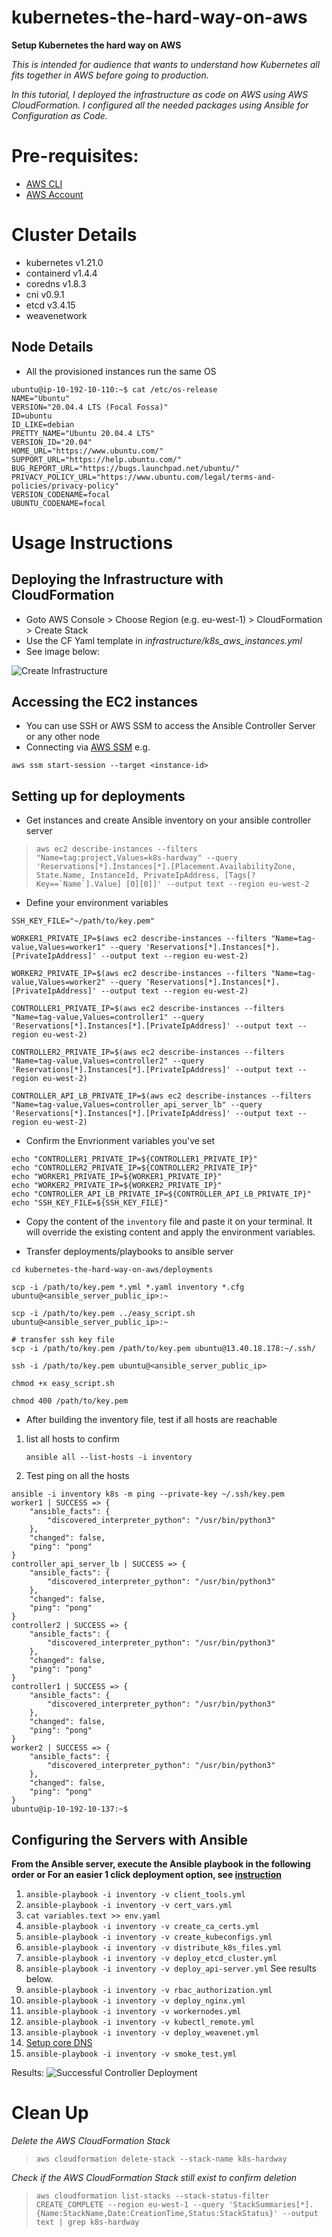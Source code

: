 # kubernetes-the-hard-way-on-aws
**Setup Kubernetes the hard way on AWS**

*This is intended for audience that wants to understand how Kubernetes all fits together in AWS before going to production.* 

*In this tutorial, I deployed the infrastructure as code on AWS using AWS CloudFormation. I configured all the needed packages using Ansible for Configuration as Code.*


# Pre-requisites:
- [AWS CLI](https://docs.aws.amazon.com/cli/latest/userguide/getting-started-install.html) 
- [AWS Account](https://aws.amazon.com/premiumsupport/knowledge-center/create-and-activate-aws-account/)

# Cluster Details
- kubernetes v1.21.0
- containerd v1.4.4
- coredns v1.8.3
- cni v0.9.1
- etcd v3.4.15
- weavenetwork 

## Node Details
- All the provisioned instances run the same OS

```
ubuntu@ip-10-192-10-110:~$ cat /etc/os-release 
NAME="Ubuntu"
VERSION="20.04.4 LTS (Focal Fossa)"
ID=ubuntu
ID_LIKE=debian
PRETTY_NAME="Ubuntu 20.04.4 LTS"
VERSION_ID="20.04"
HOME_URL="https://www.ubuntu.com/"
SUPPORT_URL="https://help.ubuntu.com/"
BUG_REPORT_URL="https://bugs.launchpad.net/ubuntu/"
PRIVACY_POLICY_URL="https://www.ubuntu.com/legal/terms-and-policies/privacy-policy"
VERSION_CODENAME=focal
UBUNTU_CODENAME=focal

```
# Usage Instructions


## Deploying the Infrastructure with CloudFormation

- Goto AWS Console > Choose Region (e.g. eu-west-1) > CloudFormation > Create Stack
- Use the CF Yaml template in *infrastructure/k8s_aws_instances.yml*
- See image below:

![Create Infrastructure](./images/CF-infrastructure.png) 

## Accessing the EC2 instances
- You can use SSH or AWS SSM to access the Ansible Controller Server or any other node
- Connecting via [AWS SSM](https://docs.aws.amazon.com/AWSEC2/latest/UserGuide/session-manager.html) e.g.

`aws ssm start-session --target <instance-id>`

## Setting up for deployments
- Get instances and create Ansible inventory on your ansible controller server

> ```aws ec2 describe-instances --filters "Name=tag:project,Values=k8s-hardway" --query 'Reservations[*].Instances[*].[Placement.AvailabilityZone, State.Name, InstanceId, PrivateIpAddress, [Tags[?Key==`Name`].Value] [0][0]]' --output text --region eu-west-2```


- Define your environment variables

```
SSH_KEY_FILE="~/path/to/key.pem"

WORKER1_PRIVATE_IP=$(aws ec2 describe-instances --filters "Name=tag-value,Values=worker1" --query 'Reservations[*].Instances[*].[PrivateIpAddress]' --output text --region eu-west-2)    

WORKER2_PRIVATE_IP=$(aws ec2 describe-instances --filters "Name=tag-value,Values=worker2" --query 'Reservations[*].Instances[*].[PrivateIpAddress]' --output text --region eu-west-2)    

CONTROLLER1_PRIVATE_IP=$(aws ec2 describe-instances --filters "Name=tag-value,Values=controller1" --query 'Reservations[*].Instances[*].[PrivateIpAddress]' --output text --region eu-west-2)    

CONTROLLER2_PRIVATE_IP=$(aws ec2 describe-instances --filters "Name=tag-value,Values=controller2" --query 'Reservations[*].Instances[*].[PrivateIpAddress]' --output text --region eu-west-2)

CONTROLLER_API_LB_PRIVATE_IP=$(aws ec2 describe-instances --filters "Name=tag-value,Values=controller_api_server_lb" --query 'Reservations[*].Instances[*].[PrivateIpAddress]' --output text --region eu-west-2) 
```


- Confirm the Envrionment variables you've set

```
echo "CONTROLLER1_PRIVATE_IP=${CONTROLLER1_PRIVATE_IP}" 
echo "CONTROLLER2_PRIVATE_IP=${CONTROLLER2_PRIVATE_IP}"
echo "WORKER1_PRIVATE_IP=${WORKER1_PRIVATE_IP}"
echo "WORKER2_PRIVATE_IP=${WORKER2_PRIVATE_IP}"
echo "CONTROLLER_API_LB_PRIVATE_IP=${CONTROLLER_API_LB_PRIVATE_IP}"
echo "SSH_KEY_FILE=${SSH_KEY_FILE}"
```

- Copy the content of the `inventory` file and paste it on your terminal. 
  It will override the existing content and apply the environment variables.

- Transfer deployments/playbooks to ansible server

```
cd kubernetes-the-hard-way-on-aws/deployments

scp -i /path/to/key.pem *.yml *.yaml inventory *.cfg ubuntu@<ansible_server_public_ip>:~

scp -i /path/to/key.pem ../easy_script.sh ubuntu@<ansible_server_public_ip>:~

# transfer ssh key file
scp -i /path/to/key.pem /path/to/key.pem ubuntu@13.40.18.178:~/.ssh/

ssh -i /path/to/key.pem ubuntu@<ansible_server_public_ip>

chmod +x easy_script.sh

chmod 400 /path/to/key.pem
```



- After building the inventory file, test if all hosts are reachable

1.  list all hosts to confirm

    `ansible all --list-hosts -i inventory`

2.  Test ping on all the hosts

```
ansible -i inventory k8s -m ping --private-key ~/.ssh/key.pem
worker1 | SUCCESS => {
    "ansible_facts": {
        "discovered_interpreter_python": "/usr/bin/python3"
    },
    "changed": false,
    "ping": "pong"
}
controller_api_server_lb | SUCCESS => {
    "ansible_facts": {
        "discovered_interpreter_python": "/usr/bin/python3"
    },
    "changed": false,
    "ping": "pong"
}
controller2 | SUCCESS => {
    "ansible_facts": {
        "discovered_interpreter_python": "/usr/bin/python3"
    },
    "changed": false,
    "ping": "pong"
}
controller1 | SUCCESS => {
    "ansible_facts": {
        "discovered_interpreter_python": "/usr/bin/python3"
    },
    "changed": false,
    "ping": "pong"
}
worker2 | SUCCESS => {
    "ansible_facts": {
        "discovered_interpreter_python": "/usr/bin/python3"
    },
    "changed": false,
    "ping": "pong"
}
ubuntu@ip-10-192-10-137:~$ 

```

## Configuring the Servers with Ansible
**From the Ansible server, execute the Ansible playbook in the following order or For an easier 1 click deployment option, see [instruction](./easyWay.md)**


1. `ansible-playbook -i inventory -v client_tools.yml`
2. `ansible-playbook -i inventory -v cert_vars.yml`
3. `cat variables.text >> env.yaml`
4. `ansible-playbook -i inventory -v create_ca_certs.yml`
5. `ansible-playbook -i inventory -v create_kubeconfigs.yml`
6. `ansible-playbook -i inventory -v distribute_k8s_files.yml`
7. `ansible-playbook -i inventory -v deploy_etcd_cluster.yml`
8. `ansible-playbook -i inventory -v deploy_api-server.yml` See results below.
9. `ansible-playbook -i inventory -v rbac_authorization.yml`
10. `ansible-playbook -i inventory -v deploy_nginx.yml`
11. `ansible-playbook -i inventory -v workernodes.yml`
12. `ansible-playbook -i inventory -v kubectl_remote.yml`
13. `ansible-playbook -i inventory -v deploy_weavenet.yml`
14. [Setup core DNS](./coreDNS.md)
15. `ansible-playbook -i inventory -v smoke_test.yml`



Results:
![Successful Controller Deployment ](./images/controller-deployment-test.png)


# Clean Up

*Delete the AWS CloudFormation Stack*

>`aws cloudformation delete-stack --stack-name k8s-hardway`


*Check if the AWS CloudFormation Stack still exist to confirm deletion* 

>`aws cloudformation list-stacks --stack-status-filter CREATE_COMPLETE --region eu-west-1 --query 'StackSummaries[*].{Name:StackName,Date:CreationTime,Status:StackStatus}' --output text | grep k8s-hardway`




